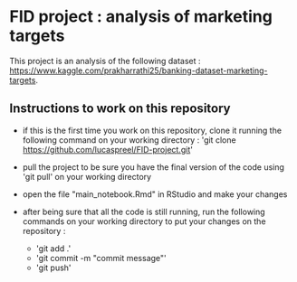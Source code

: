 # FID project : analysis of marketing targets

This project is an analysis of the following dataset : https://www.kaggle.com/prakharrathi25/banking-dataset-marketing-targets.

## Instructions to work on this repository

- if this is the first time you work on this repository, clone it running the following command on your working directory : 'git clone https://github.com/lucaspreel/FID-project.git'

- pull the project to be sure you have the final version of the code using 'git pull' on your working directory

- open the file "main_notebook.Rmd" in RStudio and make your changes

- after being sure that all the code is still running, run the following commands on your working directory to put your changes on the repository :
    + 'git add .'
    + 'git commit -m "commit message"'
    + 'git push'